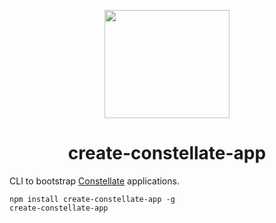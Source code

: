 <p align="center">
  <img src="https://cdn.rawgit.com/constellators/constellate/7934b911/assets/logo.png" width="200" height="173" />
</p>

<h1 align="center">create-constellate-app</h1>

CLI to bootstrap [Constellate](https://github.com/constellators/constellate) applications.

```
npm install create-constellate-app -g
create-constellate-app
```
